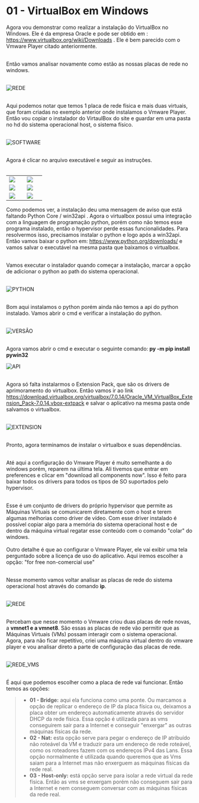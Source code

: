 # 01 - VirtualBox em Windows

Agora vou demonstrar como realizar a instalação do VirtualBox no Windows. Ele é da empresa Oracle e pode ser obtido em : https://www.virtualbox.org/wiki/Downloads . Ele é bem parecido com o Vmware Player citado anteriormente. <br><br>

Então vamos analisar novamente como estão as nossas placas de rede no windows. <br></br>

![REDE](Imagens/01-placas_de_rede_vmware.png) <br></br>

Aqui podemos notar que temos 1 placa de rede física e mais duas virtuais, que foram criadas no exemplo anterior onde instalamos o Vmware Player. Então vou copiar o instalador do VirtaulBox do site e guardar em uma pasta no hd do sistema operacional host, o sistema físico. <br></br>

![SOFTWARE](Imagens/02-software.png) <br></br>

Agora é clicar no arquivo executável e seguir as instruções. <br></br>

<table>
     <tr>
         <td width="33%"><img src="Imagens/virtualbox/01.png"></img></td>
         <td width="33%"><img src="Imagens/virtualbox/02.png"></img></td>
    </tr>
    <tr>
        <td width="33%"><img src="Imagens/virtualbox/03.png"></img></td>
        <td width="33%"><img src="Imagens/virtualbox/04.png"></img></td>
    </tr>
    <tr>
        <td width="33%"><img src="Imagens/virtualbox/05.png"></img></td>
        <td width="33%"><img src="Imagens/virtualbox/06.png"></img></td>
    </tr>
</table>

Como podemos ver, a instalação deu uma mensagem de aviso que está faltando Python Core / win32api . Agora o virtualbox possui uma integração com a linguagem de programação python, porém como não temos esse programa instalado, então o hypervisor perde essas funcionalidades. Para resolvermos isso, precisamos instalar o python e logo após a win32api. Então vamos baixar o python em: https://www.python.org/downloads/ e vamos salvar o executável na mesma pasta que baixamos o virtualbox. <br></br> 

Vamos executar o instalador quando começar a instalação, marcar a opção de adicionar o python ao path do sistema operacional. <br></br>

![PYTHON](Imagens/python/01.png) <br></br>

Bom aqui instalamos o python porém ainda não temos a api do python instalado. Vamos abrir o cmd e verificar a instalação do python. <br></br>

![VERSÂO](Imagens/python/02.png) <br></br>

Agora vamos abrir o cmd e executar o seguinte comando: **py -m pip install pywin32**

![API](Imagens/python/03.png) <br></br>

Agora só falta instalarmos o Extension Pack, que são os drivers de aprimoramento do virtualbox. Então vamos ir ao link https://download.virtualbox.org/virtualbox/7.0.14/Oracle_VM_VirtualBox_Extension_Pack-7.0.14.vbox-extpack e salvar o aplicativo na mesma pasta onde salvamos o virtualbox. <br></br>

![EXTENSION](Imagens/virtualbox/07.png) <br></br>


Pronto, agora terminamos de instalar o virtualbox e suas dependências. <br></br>



Até aqui a configuração do Vmware Player é muito semelhante a do windows porém, reparem na última tela. Ali tivemos que entrar em preferences e clicar em "download all components now". Isso é feito para baixar todos os drivers para todos os tipos de SO suportados pelo hypervisor. <br></br>

Esse é um conjunto de drivers do próprio hypervisor que permite as Máquinas Virtuais se comunicarem diretamente com o host e terem algumas melhorias como driver de vídeo. Com esse driver instalado é possível copiar algo para a memória do sistema operacional host e de dentro da máquina virtual regatar esse conteúdo com o comando "colar" do windows. <br></br>
Outro detalhe é que ao configurar o Vmware Player, ele vai exibir uma tela perguntado sobre a licença de uso do aplicativo. Aqui iremos escolher a opção: "for free non-comercial use" <br></br>

Nesse momento vamos voltar analisar as placas de rede do sistema operacional host através do comando **ip**. <br></br>

![REDE](Imagens/03-placas_de_rede.png) <br></br>

Percebam que nesse momento o Vmware criou duas placas de rede novas, a **vmnet1 e a vmnet8**. São essas as placas de rede vão permitir que as Máquinas Virtuais (VMs) possam interagir com o sistema operacional. Agora, para não ficar repetitivo, criei uma máquina virtual dentro do vmware player e vou analisar direto a parte de configuração das placas de rede. <br></br>

![REDE_VMS](Imagens/vmware_player/placas_de_rede.png) <br></br>

É aqui que podemos escolher como a placa de rede vai funcionar. Então temos as opções: 
> - **01 - Bridge:** aqui ela funciona como uma ponte. Ou marcamos a opção de replicar o endereço de IP da placa física ou, deixamos a placa obter um endereço automaticamente através do servidor DHCP da rede física. Essa opção é utilizada para as vms conseguirem sair para a Internet e conseguir "enxergar" as outras máquinas físicas da rede.
> - **02 - Nat:** esta opção serve para pegar o endereço de IP atribuído não roteável da VM e traduzir para um endereço de rede roteável, como os roteadores fazem com os endereços IPv4 das Lans. Essa opção normalmente é utilizada quando queremos que as Vms saiam para a Internet mas não enxerguem as máquinas físicas da rede real.
> - **03 - Host-only:** está opção serve para isolar a rede virtual da rede física. Então as vms se enxergam porém não conseguem sair para a Internet e nem conseguem conversar com as máquinas físicas da rede real.

